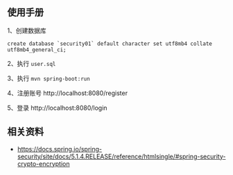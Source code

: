 ## 使用手册

1、创建数据库
```
create database `security01` default character set utf8mb4 collate utf8mb4_general_ci;
```

2、执行 `user.sql`

3、执行 `mvn spring-boot:run`

4、注册账号 http://localhost:8080/register

5、登录 http://localhost:8080/login

## 相关资料

- https://docs.spring.io/spring-security/site/docs/5.1.4.RELEASE/reference/htmlsingle/#spring-security-crypto-encryption